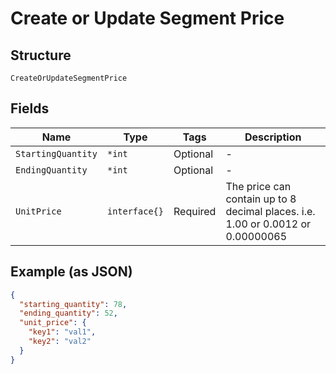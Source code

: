 
# Create or Update Segment Price

## Structure

`CreateOrUpdateSegmentPrice`

## Fields

| Name | Type | Tags | Description |
|  --- | --- | --- | --- |
| `StartingQuantity` | `*int` | Optional | - |
| `EndingQuantity` | `*int` | Optional | - |
| `UnitPrice` | `interface{}` | Required | The price can contain up to 8 decimal places. i.e. 1.00 or 0.0012 or 0.00000065 |

## Example (as JSON)

```json
{
  "starting_quantity": 78,
  "ending_quantity": 52,
  "unit_price": {
    "key1": "val1",
    "key2": "val2"
  }
}
```


